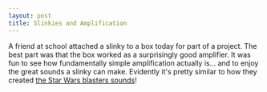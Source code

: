 ```yaml
---
layout: post
title: Slinkies and Amplification
---
```


A friend at school attached a slinky to a box today for part of a project. The best part was that the box worked as a surprisingly good amplifier. It was fun to see how fundamentally simple amplification actually is... and to enjoy the great sounds a slinky can make. Evidently it's pretty similar to how they created [the Star Wars blasters sounds](https://www.youtube.com/watch?v=aTbtHVFyKoQ&feature=youtu.be&t=1m41s)!

